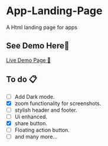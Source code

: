 # App-Landing-Page
A Html landing page for apps

## See Demo Here👀
[Live Demo Page 👀](https://scriptersaurav.github.io/App-Landing-Page/)


## To do 📋
- [ ] Add Dark mode.
- [x] zoom functionality for screenshots.
- [ ] stylish header and footer.
- [ ] Ui enhanced.
- [x] share button.
- [ ] Floating action button.
- [ ] and many more...
